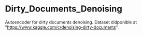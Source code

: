 # Dirty_Documents_Denoising
Autoencoder for dirty documents denoising.
Dataset didponible at "https://www.kaggle.com/c/denoising-dirty-documents".
